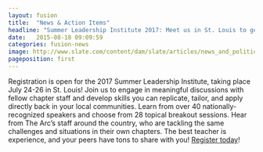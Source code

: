 ```yaml
---
layout: fusion
title:  "News & Action Items"
headline: "Summer Leadership Institute 2017: Meet us in St. Louis to get inspired and empowered!"
date:   2015-08-18 09:09:59
categories: fusion-news
image: http://www.slate.com/content/dam/slate/articles/news_and_politics/politics/2017/01/170201_POL_Gorsuch-dems.jpg.CROP.promo-xlarge2.jpg
pageposition: first
---
```

Registration is open for the 2017 Summer Leadership Institute, taking place July 24-26 in St. Louis! Join us to engage in meaningful discussions with fellow chapter staff and develop skills you can replicate, tailor, and apply directly back in your local communities. Learn from over 40 nationally-recognized speakers and choose from 28 topical breakout sessions. Hear from The Arc’s staff around the country, who are tackling the same challenges and situations in their own chapters. The best teacher is experience, and your peers have tons to share with you! <a href=“http://nce-sli.org”>Register today</a>!
